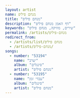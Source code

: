 ```yaml
---
layout: artist
name: מנחם פיליפ
title: "מנחם פיליפ"
description: "דף האמן מנחם פיליפ"
keywords: "שירים, מוזיקה, מנחם פיליפ"
permalink: /artists/מנחם-פיליפ
redirect_from:
  - /artists/list/מנחם פיליפ
  - /artists/מנחם-פיליפ/
songs:
  - number: "53194"
    name: "יערב"
    album: "סינגלים"
    artist: "מנחם פיליפ"
  - number: "53195"
    name: "עבדי זמן"
    album: "סינגלים"
    artist: "מנחם פיליפ"
---
```

